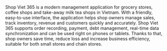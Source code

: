 Shop Viet 365 is a modern management application for grocery stores, coffee shops and take-away milk tea shops in Vietnam.
With a friendly, easy-to-use interface, the application helps shop owners manage sales, track inventory, revenue and customers quickly and accurately.
Shop Viet 365 supports order recording, payment, debt management, real-time data synchronization and can be used right on phones or tablets.
Thanks to that, shop owners save time, reduce loss and increase business efficiency, suitable for both small stores and chain stores.
